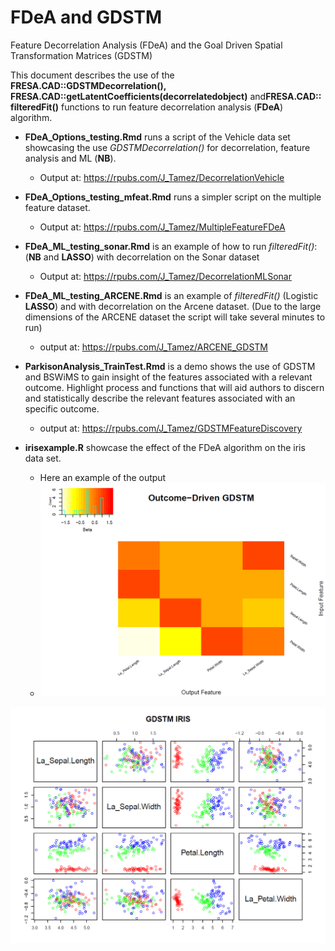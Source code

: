 # FDeA and GDSTM

Feature Decorrelation Analysis (FDeA) and the Goal Driven Spatial Transformation Matrices (GDSTM)

This document describes the use of the **FRESA.CAD::GDSTMDecorrelation(), FRESA.CAD::getLatentCoefficients(decorrelatedobject)** and**FRESA.CAD::** **filteredFit()** functions to run feature decorrelation analysis (**FDeA**) algorithm.

-   **FDeA_Options_testing.Rmd** runs a script of the Vehicle data set showcasing the use *GDSTMDecorrelation()* for decorrelation, feature analysis and ML (**NB**).

    -   Output at: <https://rpubs.com/J_Tamez/DecorrelationVehicle>

-   **FDeA_Options_testing_mfeat.Rmd** runs a simpler script on the multiple feature dataset.

    -   Output at: <https://rpubs.com/J_Tamez/MultipleFeatureFDeA>

-   **FDeA_ML_testing_sonar.Rmd** is an example of how to run *filteredFit()*: (**NB** and **LASSO**) with decorrelation on the Sonar dataset

    -   Output at: <https://rpubs.com/J_Tamez/DecorrelationMLSonar>

-   **FDeA_ML_testing_ARCENE.Rmd** is an example of *filteredFit()* (Logistic **LASSO**) and with decorrelation on the Arcene dataset. (Due to the large dimensions of the ARCENE dataset the script will take several minutes to run)

    -   output at: <https://rpubs.com/J_Tamez/ARCENE_GDSTM>

-   **ParkisonAnalysis_TrainTest.Rmd** is a demo shows the use of GDSTM and BSWiMS to gain insight of the features associated with a relevant outcome. Highlight process and functions that will aid authors to discern and statistically describe the relevant features associated with an specific outcome.

    -   output at: <https://rpubs.com/J_Tamez/GDSTMFeatureDiscovery>

-   **irisexample.R** showcase the effect of the FDeA algorithm on the iris data set.

    -   Here an example of the output
    -   ![](images/paste-8B4C5746.png)

![](images/paste-F24C6E81.png)
